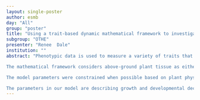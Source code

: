 ```yaml
---
layout: single-poster
author: esmb
day: "All"
group: "poster"
title: "Using a trait-based dynamic mathematical framework to investigate the relationship between phenotypic dynamical parameters and the plant genome"
subgroup: "OTHE"
presenter: "Renee  Dale"
institution: ""
abstract: "Phenotypic data is used to measure a variety of traits that can be traced to genes. In this study I use a mathematical approach to generate new traits that describe dynamic processes. By abstracting the process of the above ground Setaria plant tissue growth, a top-down trait based dynamical model was constructed. This model describes events that occur within the growth and development of above-ground tissue. 

The mathematical framework considers above-ground plant tissue as either ‘resource generating’ or ‘non-resource generating’/’structural’. Care was taken in the mathematical representation to model the underlying growth and developmental processes, as well as the actual measurables described in the data. The data consist of biomass and height estimates by the image processing software PlantCV, as well as total water usage over 250 Setaria lines across 1100 plants in drought and well-watered conditions. To estimate the parameters of the dynamic processes, the model was fitted to the data.

The model parameters were constrained when possible based on plant physiological understanding of Setaria growth and development as well as plant biomass measurements. The heritability of the parameters were calculated for both wet and dry conditions. We found that heritability of these parameters differs between wet and dry conditions, as well as certain processes that describe events critical to the dynamics of Setaria growth as described by the model. 

The parameters in our model are describing growth and developmental decisions of the plant. This method provides a novel way to identify plant phenotypic trait for identifying new genes that control dynamic processes. This novel framework will be used in the future to understand if phenotypic variability may be emergent from the interaction between environmental space searching strategies, biomass allocation strategies, and genotype."
---
```

